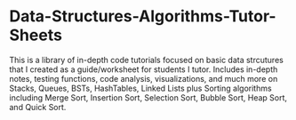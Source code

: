 # Data-Structures-Algorithms-Tutor-Sheets
This is a library of in-depth code tutorials focused on basic data strcutures that I created as a guide/worksheet for students I tutor. Includes in-depth notes, testing functions, code analysis, visualizations, and much more on Stacks, Queues, BSTs, HashTables, Linked Lists plus Sorting algorithms including Merge Sort, Insertion Sort, Selection Sort, Bubble Sort, Heap Sort, and Quick Sort.

